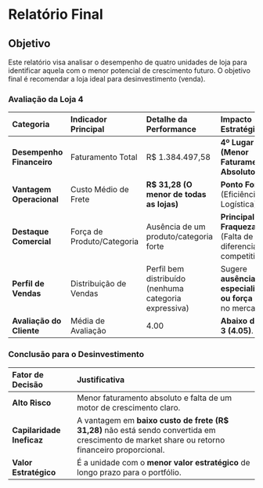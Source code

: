 # Relatório Final

## Objetivo

Este relatório visa analisar o desempenho de quatro unidades de loja para identificar aquela com o menor potencial de crescimento futuro. O objetivo final é recomendar a loja ideal para desinvestimento (venda).

### Avaliação da Loja 4

| Categoria | Indicador Principal | Detalhe da Performance | Impacto Estratégico |
| :--- | :--- | :--- | :--- |
| **Desempenho Financeiro** | Faturamento Total | R$ 1.384.497,58 | **4º Lugar (Menor Faturamento Absoluto)** |
| **Vantagem Operacional** | Custo Médio de Frete | **R$ 31,28 (O menor de todas as lojas)** | **Ponto Forte** (Eficiência Logística). |
| **Destaque Comercial** | Força de Produto/Categoria | Ausência de um produto/categoria forte| **Principal Fraqueza** (Falta de diferencial competitivo). |
| **Perfil de Vendas** | Distribuição de Vendas | Perfil bem distribuído (nenhuma categoria expressiva) | Sugere **ausência de especialização ou força** clara no mercado. |
| **Avaliação do Cliente** | Média de Avaliação | 4.00 | **Abaixo da Loja 3 (4.05)**. |

### Conclusão para o Desinvestimento

| Fator de Decisão | Justificativa |
| :--- | :--- |
| **Alto Risco** | Menor faturamento absoluto e falta de um motor de crescimento claro. |
| **Capilaridade Ineficaz** | A vantagem em **baixo custo de frete (R$ 31,28)** não está sendo convertida em crescimento de market share ou retorno financeiro proporcional. |
| **Valor Estratégico** | É a unidade com o **menor valor estratégico** de longo prazo para o portfólio. |
